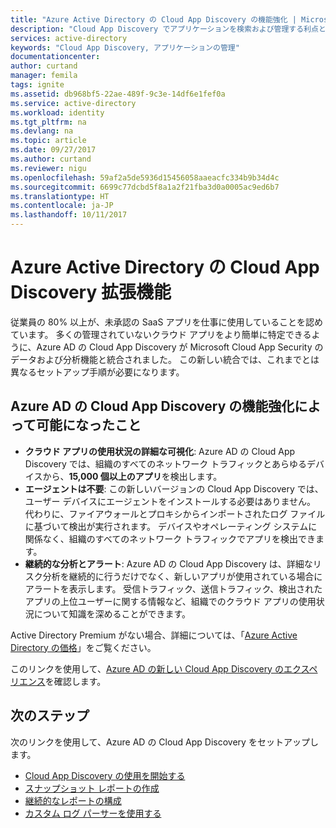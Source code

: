 ```yaml
---
title: "Azure Active Directory の Cloud App Discovery の機能強化 | Microsoft Docs"
description: "Cloud App Discovery でアプリケーションを検索および管理する利点と機能について説明します。"
services: active-directory
keywords: "Cloud App Discovery, アプリケーションの管理"
documentationcenter: 
author: curtand
manager: femila
tags: ignite
ms.assetid: db968bf5-22ae-489f-9c3e-14df6e1fef0a
ms.service: active-directory
ms.workload: identity
ms.tgt_pltfrm: na
ms.devlang: na
ms.topic: article
ms.date: 09/27/2017
ms.author: curtand
ms.reviewer: nigu
ms.openlocfilehash: 59af2a5de5936d15456058aaeacfc334b9b34d4c
ms.sourcegitcommit: 6699c77dcbd5f8a1a2f21fba3d0a0005ac9ed6b7
ms.translationtype: HT
ms.contentlocale: ja-JP
ms.lasthandoff: 10/11/2017
---
```

# <a name="cloud-app-discovery-enhancements-in-azure-active-directory"></a>Azure Active Directory の Cloud App Discovery 拡張機能 
従業員の 80% 以上が、未承認の SaaS アプリを仕事に使用していることを認めています。 多くの管理されていないクラウド アプリをより簡単に特定できるように、Azure AD の Cloud App Discovery が Microsoft Cloud App Security のデータおよび分析機能と統合されました。 この新しい統合では、これまでとは異なるセットアップ手順が必要になります。

## <a name="what-can-i-do-now-with-the-improvements-to-cloud-app-discovery-in-azure-ad"></a>Azure AD の Cloud App Discovery の機能強化によって可能になったこと

* **クラウド アプリの使用状況の詳細な可視化**: Azure AD の Cloud App Discovery では、組織のすべてのネットワーク トラフィックとあらゆるデバイスから、**15,000 個以上のアプリ**を検出します。 
* **エージェントは不要**: この新しいバージョンの Cloud App Discovery では、ユーザー デバイスにエージェントをインストールする必要はありません。 代わりに、ファイアウォールとプロキシからインポートされたログ ファイルに基づいて検出が実行されます。 デバイスやオペレーティング システムに関係なく、組織のすべてのネットワーク トラフィックでアプリを検出できます。
* **継続的な分析とアラート**: Azure AD の Cloud App Discovery は、詳細なリスク分析を継続的に行うだけでなく、新しいアプリが使用されている場合にアラートを表示します。 受信トラフィック、送信トラフィック、検出されたアプリの上位ユーザーに関する情報など、組織でのクラウド アプリの使用状況について知識を深めることができます。

Active Directory Premium がない場合、詳細については、「[Azure Active Directory の価格](https://azure.microsoft.com/pricing/details/active-directory/)」をご覧ください。

このリンクを使用して、[Azure AD の新しい Cloud App Discovery のエクスペリエンス](https://portal.cloudappsecurity.com)を確認します。

## <a name="next-steps"></a>次のステップ
次のリンクを使用して、Azure AD の Cloud App Discovery をセットアップします。

* [Cloud App Discovery の使用を開始する](cloudappdiscovery-get-started.md)
* [スナップショット レポートの作成](cloudappdiscovery-set-up-snapshots.md)
* [継続的なレポートの構成](https://docs.microsoft.com/cloud-app-security/discovery-docker)
* [カスタム ログ パーサーを使用する](https://docs.microsoft.comcommit/cloud-app-security/custom-log-parser)